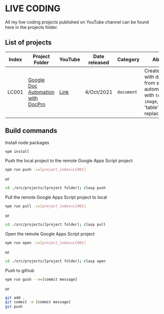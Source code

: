 # LIVE CODING

All my live coding projects published on YouTube channel can be found here in the projects folder.

## List of projects

| Index | Project Folder                        | YouTube                              | Date released | Category   | About                                                                                         |
| ----- | ------------------------------------- | ------------------------------------ | ------------- | ---------- | --------------------------------------------------------------------------------------------- |
| LC001 | [Google Doc Automation with DocPro]() | [Link](https://youtu.be/uwD91dKRw2w) | 4/Oct/2021    | `document` | Create a doc with data from sheet automatically with `text`, `image`, and 'table' replacement |

## Build commands

Install node packages

```bash
npm install
```

Push the local project to the remote Google Apps Script project

```bash
npm run push -i=[project_index=LC001]
```

or

```bash
cd ./src/projects/[project folder]; clasp push
```

Pull the remote Google Apps Script project to local

```bash
npm run pull -i=[project_index=LC001]
```

or

```bash
cd ./src/projects/[project folder]; clasp pull
```

Open the remote Google Apps Script project

```bash
npm run open -i=[project_index=LC001]
```

or

```bash
cd ./src/projects/[project folder]; clasp open
```

Push to github

```bash
npm run gush --m=[commit message]
```

or

```bash
git add .
git commit -m [commit message]
git push
```
